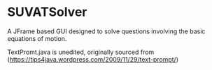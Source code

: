# SUVATSolver
A JFrame  based GUI designed to solve questions involving the basic equations of motion.

TextPromt.java is unedited, originally sourced from (https://tips4java.wordpress.com/2009/11/29/text-prompt/)
